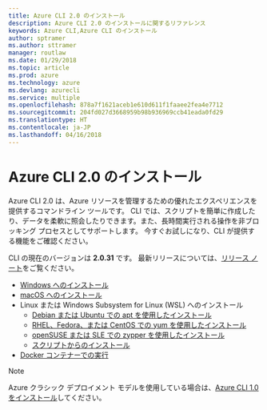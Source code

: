 ```yaml
---
title: Azure CLI 2.0 のインストール
description: Azure CLI 2.0 のインストールに関するリファレンス
keywords: Azure CLI,Azure CLI のインストール
author: sptramer
ms.author: sttramer
manager: routlaw
ms.date: 01/29/2018
ms.topic: article
ms.prod: azure
ms.technology: azure
ms.devlang: azurecli
ms.service: multiple
ms.openlocfilehash: 878a7f1621aceb1e610d611f1faaee2fea4e7712
ms.sourcegitcommit: 204fd027d3668959b98b936969ccb41eada0fd29
ms.translationtype: HT
ms.contentlocale: ja-JP
ms.lasthandoff: 04/16/2018
---
```

# <a name="install-azure-cli-20"></a>Azure CLI 2.0 のインストール

Azure CLI 2.0 は、Azure リソースを管理するための優れたエクスペリエンスを提供するコマンドライン ツールです。 CLI では、スクリプトを簡単に作成したり、データを柔軟に照会したりできます。また、長時間実行される操作を非ブロッキング プロセスとしてサポートします。 今すぐお試しになり、CLI が提供する機能をご確認ください。

CLI の現在のバージョンは __2.0.31__ です。 最新リリースについては、[リリース ノート](release-notes-azure-cli.md)をご覧ください。

* [Windows へのインストール](install-azure-cli-windows.md)
* [macOS へのインストール](install-azure-cli-macos.md)
* Linux または Windows Subsystem for Linux (WSL) へのインストール
  * [Debian または Ubuntu での apt を使用したインストール](install-azure-cli-apt.md)
  * [RHEL、Fedora、または CentOS での yum を使用したインストール](install-azure-cli-yum.md)
  * [openSUSE または SLE での zypper を使用したインストール](install-azure-cli-zypper.md)
  * [スクリプトからのインストール](install-azure-cli-linux.md)
* [Docker コンテナーでの実行](run-azure-cli-docker.md)

> [!NOTE]
> Azure クラシック デプロイメント モデルを使用している場合は、[Azure CLI 1.0 をインストール](install-cli-version-1.0.md)してください。

